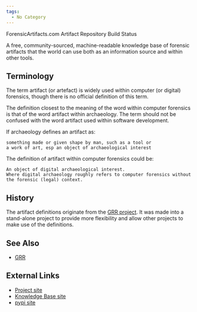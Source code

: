 ```yaml
---
tags:
  - No Category
---
```

ForensicArtifacts.com Artifact Repository Build Status

A free, community-sourced, machine-readable knowledge base of forensic
artifacts that the world can use both as an information source and
within other tools.

## Terminology

The term artifact (or artefact) is widely used within computer (or
digital) forensics, though there is no official definition of this term.

The definition closest to the meaning of the word within computer
forensics is that of the word artifact within archaeology. The term
should not be confused with the word artifact used within software
development.

If archaeology defines an artifact as:

    something made or given shape by man, such as a tool or
    a work of art, esp an object of archaeological interest

The definition of artifact within computer forensics could be:

    An object of digital archaeological interest.
    Where digital archaeology roughly refers to computer forensics without the forensic (legal) context.

## History

The artifact definitions originate from the [GRR
project](grr.md). It was made into a stand-alone project to
provide more flexibility and allow other projects to make use of the
definitions.

## See Also

- [GRR](grr.md)

## External Links

- [Project site](https://github.com/ForensicArtifacts/artifacts)
- [Knowledge Base
  site](https://github.com/ForensicArtifacts/artifacts-kb)
- [pypi site](https://pypi.python.org/pypi/artifacts)